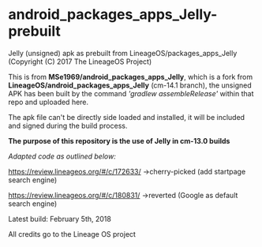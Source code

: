 # android_packages_apps_Jelly-prebuilt
Jelly (unsigned) apk as prebuilt from LineageOS/packages_apps_Jelly (Copyright (C) 2017 The LineageOS Project)

This is from **MSe1969/android_packages_apps_Jelly**, which is a fork from **LineageOS/android_packages_apps_Jelly** 
(cm-14.1 branch), the unsigned APK has been built by the command *'gradlew assembleRelease'* within that repo
and uploaded here. 

The apk file can't be directly side loaded and installed, it will be included 
and signed during the build process. 

**The purpose of this repository is the use of Jelly in cm-13.0 builds**

_Adapted code as outlined below:_

https://review.lineageos.org/#/c/172633/ ->cherry-picked (add startpage search engine)

https://review.lineageos.org/#/c/180831/ ->reverted (Google as default search engine)

Latest build: February 5th, 2018

All credits go to the Lineage OS project 
